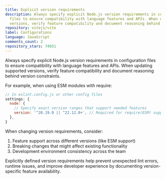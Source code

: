 ```yaml
---
title: Explicit version requirements
description: Always specify explicit Node.js version requirements in configuration
  files to ensure compatibility with language features and APIs. When updating supported
  versions, verify feature compatibility and document reasoning behind version constraints.
repository: vitejs/vite
label: Configurations
language: JavaScript
comments_count: 2
repository_stars: 74031
---
```


Always specify explicit Node.js version requirements in configuration files to ensure compatibility with language features and APIs. When updating supported versions, verify feature compatibility and document reasoning behind version constraints.

For example, when using ESM modules with require:
```js
// In eslint.config.js or other config files
settings: {
  node: {
    // Specify exact version ranges that support needed features
    version: '^20.19.0 || ^22.12.0+', // Required for require(ESM) support
  },
}
```

When changing version requirements, consider:
1. Feature support across different versions (like ESM support)
2. Breaking changes that might affect existing functionality
3. Development environment consistency across the team

Explicitly defined version requirements help prevent unexpected lint errors, runtime issues, and improve developer experience by documenting version-specific feature availability.